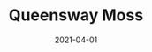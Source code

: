 ---
description: "Width%3A%2054%u201D%20%7C%20Content%3A%20100%25%20Polyester%20%7C%20Abrasion%3A%2050%2C000%20Double%20Rubs%20-%20Wyzenbeek%20Method%20%7C%20Repeat%3A%20n/a%20%7C%20Finish%3A%20INCASE%20by%20CRYPTON%20%7C%20Flammability%3A%20NFPA%20260%2C%20UFAC%20Class%201%2C%20CAL%20117%20%7C%20Applications%3A%20Contract%20/%20Hospitality%2C%20Residential%20%7C%20"
tags: 
  - "Lark Fontaine"
  - "Queensway"
  - "Textiles"
image_primary: "img/Queensway_Moss_large.jpg"
href: "https://www.larkfontaine.com/collections/textiles/products/queensway-moss"
designer: "Lark Fontaine"
title: "Queensway Moss"
category: "Textiles"
subtitle: ""
manufacturer: "Lark Fontaine"
slug: "/manufacturers/lark-fontaine/textiles/lark-fontaine-queensway-moss"
date: "2021-04-01"
---